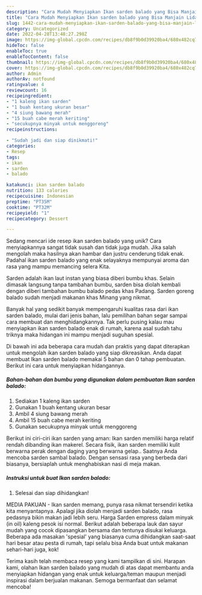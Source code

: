 ```yaml
---
description: "Cara Mudah Menyiapkan Ikan sarden balado yang Bisa Manjain Lidah"
title: "Cara Mudah Menyiapkan Ikan sarden balado yang Bisa Manjain Lidah"
slug: 1442-cara-mudah-menyiapkan-ikan-sarden-balado-yang-bisa-manjain-lidah
category: Uncategorized
date: 2022-04-28T13:48:27.298Z
image: https://img-global.cpcdn.com/recipes/db8f9b0d39920ba4/680x482cq70/ikan-sarden-balado-foto-resep-utama.jpg
hideToc: false
enableToc: true
enableTocContent: false
thumbnail: https://img-global.cpcdn.com/recipes/db8f9b0d39920ba4/680x482cq70/ikan-sarden-balado-foto-resep-utama.jpg
cover: https://img-global.cpcdn.com/recipes/db8f9b0d39920ba4/680x482cq70/ikan-sarden-balado-foto-resep-utama.jpg
author: Admin
authorAv: notfound
ratingvalue: 4
reviewcount: 16
recipeingredient:
- "1 kaleng ikan sarden"
- "1 buah kentang ukuran besar"
- "4 siung bawang merah"
- "15 buah cabe merah keriting"
- "secukupnya minyak untuk menggoreng"
recipeinstructions:

- "Sudah jadi dan siap dinikmati!"
categories:
- Resep
tags:
- ikan
- sarden
- balado

katakunci: ikan sarden balado 
nutrition: 133 calories
recipecuisine: Indonesian
preptime: "PT35M"
cooktime: "PT32M"
recipeyield: "1"
recipecategory: Dessert

---
```





Sedang mencari ide resep ikan sarden balado yang unik? Cara menyiapkannya sangat tidak susah dan tidak juga mudah. Jika salah mengolah maka hasilnya akan hambar dan justru cenderung tidak enak. Padahal ikan sarden balado yang enak selayaknya mempunyai aroma dan rasa yang mampu memancing selera Kita.





Sarden adalah ikan laut instan yang biasa diberi bumbu khas. Selain dimasak langsung tanpa tambahan bumbu, sarden bisa diolah kembali dengan diberi tambahan bumbu balado pedas khas Padang. Sarden goreng balado sudah menjadi makanan khas Minang yang nikmat.

Banyak hal yang sedikit banyak mempengaruhi kualitas rasa dari ikan sarden balado, mulai dari jenis bahan, lalu pemilihan bahan segar sampai cara membuat dan menghidangkannya. Tak perlu pusing kalau mau menyiapkan ikan sarden balado enak di rumah, karena asal sudah tahu triknya maka hidangan ini mampu menjadi suguhan spesial.






Di bawah ini ada beberapa cara mudah dan praktis yang dapat diterapkan untuk mengolah ikan sarden balado yang siap dikreasikan. Anda dapat membuat Ikan sarden balado memakai 5 bahan dan 0 tahap pembuatan. Berikut ini cara untuk menyiapkan hidangannya.

<!--inarticleads1-->

##### Bahan-bahan dan bumbu yang digunakan dalam pembuatan Ikan sarden balado:

1. Sediakan 1 kaleng ikan sarden
1. Gunakan 1 buah kentang ukuran besar
1. Ambil 4 siung bawang merah
1. Ambil 15 buah cabe merah keriting
1. Gunakan secukupnya minyak untuk menggoreng


Berikut ini ciri-ciri ikan sarden yang aman: Ikan sarden memiliki harga relatif rendah dibanding ikan makerel. Secara fisik, ikan sarden memiliki kulit berwarna perak dengan daging yang berwarna gelap.. Saatnya Anda mencoba sarden sambal balado. Dengan sensasi rasa yang berbeda dari biasanya, bersiaplah untuk menghabiskan nasi di meja makan. 

<!--inarticleads2-->

##### Instruksi untuk buat Ikan sarden balado:


1. Selesai dan siap dihidangkan!

MEDIA PAKUAN - Ikan sarden memang, punya rasa nikmat tersendiri ketika kita menyantapnya. Apalagi jika diolah menjadi sarden balado, rasa pedasnya bikin makan jadi lebih seru. Harga Sarden empress dalam minyak (in oil) kaleng pesok isi normal. Berikut adalah beberapa lauk dan sayur mudah yang cocok dipasangkan bersama dan tentunya disukai keluarga. Beberapa ada masakan &#39;spesial&#39; yang biasanya cuma dihidangkan saat-saat hari besar atau pesta di rumah, tapi selalu bisa Anda buat untuk makanan sehari-hari juga, kok! 

Terima kasih telah membaca resep yang kami tampilkan di sini. Harapan kami, olahan Ikan sarden balado yang mudah di atas dapat membantu anda menyiapkan hidangan yang enak untuk keluarga/teman maupun menjadi inspirasi dalam berjualan makanan. Semoga bermanfaat dan selamat mencoba!

